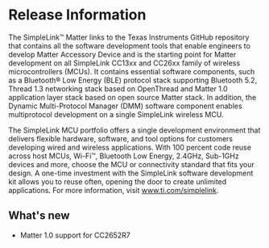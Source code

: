 # Release Information

The SimpleLink™ Matter links to the Texas Instruments GitHub repository that
contains all the software development tools that enable engineers to develop
Matter Accessory Device and is the starting point for Matter development on all
SimpleLink CC13xx and CC26xx family of wireless microcontrollers (MCUs). It
contains essential software components, such as a Bluetooth® Low Energy (BLE)
protocol stack supporting Bluetooth 5.2, Thread 1.3 networking stack based on
OpenThread and Matter 1.0 application layer stack based on open source Matter
stack. In addition, the Dynamic Multi-Protocol Manager (DMM) software component
enables multiprotocol development on a single SimpleLink wireless MCU.

The SimpleLink MCU portfolio offers a single development environment that
delivers flexible hardware, software, and tool options for customers developing
wired and wireless applications. With 100 percent code reuse across host MCUs,
Wi-Fi™, Bluetooth Low Energy, 2.4GHz, Sub-1GHz devices and more, choose the MCU
or connectivity standard that fits your design. A one-time investment with the
SimpleLink software development kit allows you to reuse often, opening the door
to create unlimited applications. For more information, visit
www.ti.com/simplelink.

## What's new

* Matter 1.0 support for CC2652R7

